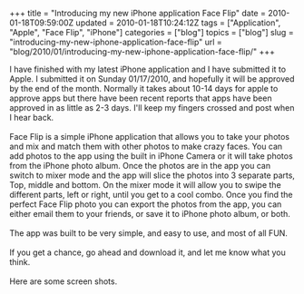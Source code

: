 +++
title = "Introducing my new iPhone application Face Flip"
date = 2010-01-18T09:59:00Z
updated = 2010-01-18T10:24:12Z
tags = ["Application", "Apple", "Face Flip", "iPhone"]
categories = ["blog"]
topics = ["blog"]
slug = "introducing-my-new-iphone-application-face-flip"
url = "blog/2010/01/introducing-my-new-iphone-application-face-flip/"
+++

I have finished with my latest iPhone application and I have submitted it to Apple. I submitted it on Sunday 01/17/2010, and hopefully it will be approved by the end of the month. Normally it takes about 10-14 days for apple to approve apps but there have been recent reports that apps have been approved in as little as 2-3 days. I'll keep my fingers crossed and post when I hear back.<br /><br />Face Flip is a simple iPhone application that allows you to take your photos and mix and match them with other photos to make crazy faces. You can add photos to the app using the built in iPhone Camera or it will take photos from the iPhone photo album. Once the photos are in the app you can switch to mixer mode and the app will slice the photos into 3 separate parts, Top, middle and bottom. On the mixer mode it will allow you to swipe the different parts, left or right, until you get to a cool combo. Once you find the perfect Face Flip photo you can export the photos from the app, you can either email them to your friends, or save it to iPhone photo album, or both.<br /><br />The app was built to be very simple, and easy to use, and most of all FUN.<br /><br />If you get a chance, go ahead and download it, and let me know what you think.<br /><br />Here are some screen shots.<img src="https://3.bp.blogspot.com/_zHa3HAIVnnA/S1R6k-0xzgI/AAAAAAAABdo/T_k5eRpvFJY/s320/screenshot5.png" alt="" id="BLOGGER_PHOTO_ID_5428098226646535682" border="0" /><img src="https://1.bp.blogspot.com/_zHa3HAIVnnA/S1R6eB3yEfI/AAAAAAAABdg/6s7Ixc_SGIc/s320/screenshot4.png" alt="" id="BLOGGER_PHOTO_ID_5428098107205358066" border="0" /><img src="https://3.bp.blogspot.com/_zHa3HAIVnnA/S1R6d-pZQTI/AAAAAAAABdY/znQdQ7gr_YM/s320/screenshot3.png" alt="" id="BLOGGER_PHOTO_ID_5428098106339705138" border="0" /><img src="https://4.bp.blogspot.com/_zHa3HAIVnnA/S1R6dgbftfI/AAAAAAAABdQ/azYJFeuWcvs/s320/screenshot2.png" alt="" id="BLOGGER_PHOTO_ID_5428098098228344306" border="0" /><img src="https://4.bp.blogspot.com/_zHa3HAIVnnA/S1R6dWiEvsI/AAAAAAAABdI/2w0ZUBfkEVw/s320/screenshot1.png" alt="" id="BLOGGER_PHOTO_ID_5428098095571582658" border="0" /><img src="https://4.bp.blogspot.com/_zHa3HAIVnnA/S1R6dNyJ0SI/AAAAAAAABdA/YU3-k88iHvA/s320/faceflipsplash.png" alt="" id="BLOGGER_PHOTO_ID_5428098093223104802" border="0" />
